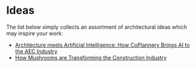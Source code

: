 # Ideas

The list below simply collects an assortment of architectural ideas which may inspire your work:

* [Architecture meets Artificial Intelligence: How CoPlannery Brings AI to the AEC Industry](https://archipreneur.com/architecture-meets-artificial-intelligence-coplannery-brings-ai-aec-industry/)
* [How Mushrooms are Transforming the Construction Industry](https://apple.news/AvtSVpOGGSDKt1YsPp0uGPw)
